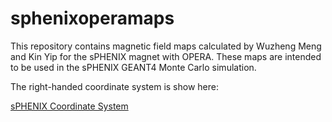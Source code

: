 # sphenixoperamaps

This repository contains magnetic field maps calculated by Wuzheng Meng and Kin Yip for the sPHENIX magnet with OPERA.  These maps are intended to be used in the sPHENIX GEANT4 Monte Carlo simulation.

The right-handed coordinate system is show here:

[sPHENIX Coordinate System](coordinate_system.pdf)
